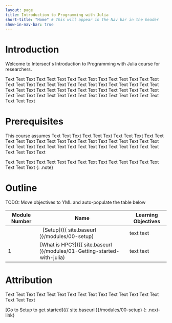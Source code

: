 ```yaml
---
layout: page
title: Introduction to Programming with Julia
short-title: "Home" # This will appear in the Nav bar in the header
show-in-nav-bar: true
---
```


# Introduction

Welcome to Intersect's Introduction to Programming with Julia course for researchers.

Text Text Text Text Text Text Text Text Text Text Text Text Text Text Text Text Text Text Text Text Text Text Text Text Text Text Text Text Text Text Text Text Text Text Text Text Text Text Text Text Text Text Text Text Text Text Text Text Text Text Text Text Text Text Text Text Text Text Text Text Text Text Text 

# Prerequisites

This course assumes Text Text Text Text Text Text Text Text Text Text Text Text Text Text Text Text Text Text Text Text Text Text Text Text Text Text Text Text Text Text Text Text Text Text Text Text Text Text Text Text Text Text Text Text Text 

Text Text Text Text Text Text Text Text Text Text Text Text Text Text Text Text Text Text 
{: .note}

# Outline

TODO: Move objectives to YML and auto-populate the table below

| Module Number  |   Name               | Learning Objectives                                 |
|--------------- |----------------------|-----------------------------------------------------|
|                |   [Setup]({{ site.baseurl }}/modules/00-setup)        | text text          |
|1               |   [What is HPC?]({{ site.baseurl }}/modules/01-Getting-started-with-julia) | text text |



# Attribution

Text Text Text Text Text Text Text Text Text Text Text Text Text Text Text Text Text Text 

[Go to Setup to get started]({{ site.baseurl }}/modules/00-setup)
{: .next-link}
